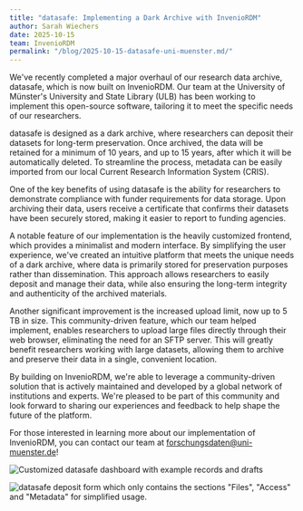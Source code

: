 ```yaml
---
title: "datasafe: Implementing a Dark Archive with InvenioRDM"
author: Sarah Wiechers
date: 2025-10-15
team: InvenioRDM
permalink: "/blog/2025-10-15-datasafe-uni-muenster.md/"
---
```


We've recently completed a major overhaul of our research data archive, datasafe, which is now built on InvenioRDM. Our team at the University of Münster's University and State Library (ULB) has been working to implement this open-source software, tailoring it to meet the specific needs of our researchers.

datasafe is designed as a dark archive, where researchers can deposit their datasets for long-term preservation. Once archived, the data will be retained for a minimum of 10 years, and up to 15 years, after which it will be automatically deleted. To streamline the process, metadata can be easily imported from our local Current Research Information System (CRIS).

One of the key benefits of using datasafe is the ability for researchers to demonstrate compliance with funder requirements for data storage. Upon archiving their data, users receive a certificate that confirms their datasets have been securely stored, making it easier to report to funding agencies.

A notable feature of our implementation is the heavily customized frontend, which provides a minimalist and modern interface. By simplifying the user experience, we've created an intuitive platform that meets the unique needs of a dark archive, where data is primarily stored for preservation purposes rather than dissemination. This approach allows researchers to easily deposit and manage their data, while also ensuring the long-term integrity and authenticity of the archived materials.

Another significant improvement is the increased upload limit, now up to 5 TB in size. This community-driven feature, which our team helped implement, enables researchers to upload large files directly through their web browser, eliminating the need for an SFTP server. This will greatly benefit researchers working with large datasets, allowing them to archive and preserve their data in a single, convenient location.

By building on InvenioRDM, we're able to leverage a community-driven solution that is actively maintained and developed by a global network of institutions and experts. We're pleased to be part of this community and look forward to sharing our experiences and feedback to help shape the future of the platform.

For those interested in learning more about our implementation of InvenioRDM, you can contact our team at [forschungsdaten@uni-muenster.de](mailto:forschungsdaten@uni-muenster.de)!

![Customized datasafe dashboard with example records and drafts](/assets/images/blog-posts/datasafe-dashboard.png)

![datasafe deposit form which only contains the sections "Files", "Access" and "Metadata" for simplified usage.](/assets/images/blog-posts/datasafe-depositform.png)